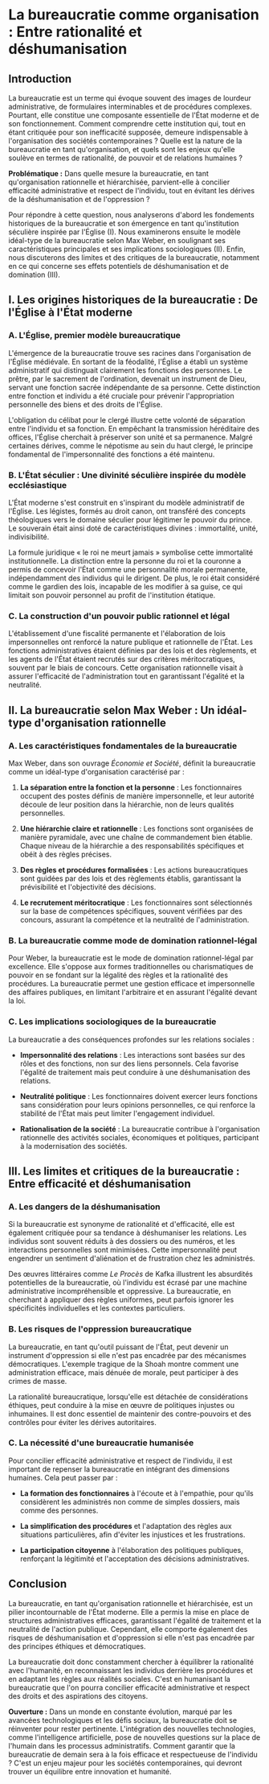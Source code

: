 # La bureaucratie comme organisation : Entre rationalité et déshumanisation

## Introduction

La bureaucratie est un terme qui évoque souvent des images de lourdeur administrative, de formulaires interminables et de procédures complexes. Pourtant, elle constitue une composante essentielle de l'État moderne et de son fonctionnement. Comment comprendre cette institution qui, tout en étant critiquée pour son inefficacité supposée, demeure indispensable à l'organisation des sociétés contemporaines ? Quelle est la nature de la bureaucratie en tant qu'organisation, et quels sont les enjeux qu'elle soulève en termes de rationalité, de pouvoir et de relations humaines ?

**Problématique :** Dans quelle mesure la bureaucratie, en tant qu'organisation rationnelle et hiérarchisée, parvient-elle à concilier efficacité administrative et respect de l'individu, tout en évitant les dérives de la déshumanisation et de l'oppression ?

Pour répondre à cette question, nous analyserons d'abord les fondements historiques de la bureaucratie et son émergence en tant qu'institution séculière inspirée par l'Église (I). Nous examinerons ensuite le modèle idéal-type de la bureaucratie selon Max Weber, en soulignant ses caractéristiques principales et ses implications sociologiques (II). Enfin, nous discuterons des limites et des critiques de la bureaucratie, notamment en ce qui concerne ses effets potentiels de déshumanisation et de domination (III).

## I. Les origines historiques de la bureaucratie : De l'Église à l'État moderne

### A. L'Église, premier modèle bureaucratique

L'émergence de la bureaucratie trouve ses racines dans l'organisation de l'Église médiévale. En sortant de la féodalité, l'Église a établi un système administratif qui distinguait clairement les fonctions des personnes. Le prêtre, par le sacrement de l'ordination, devenait un instrument de Dieu, servant une fonction sacrée indépendante de sa personne. Cette distinction entre fonction et individu a été cruciale pour prévenir l'appropriation personnelle des biens et des droits de l'Église.

L'obligation du célibat pour le clergé illustre cette volonté de séparation entre l'individu et sa fonction. En empêchant la transmission héréditaire des offices, l'Église cherchait à préserver son unité et sa permanence. Malgré certaines dérives, comme le népotisme au sein du haut clergé, le principe fondamental de l'impersonnalité des fonctions a été maintenu.

### B. L'État séculier : Une divinité séculière inspirée du modèle ecclésiastique

L'État moderne s'est construit en s'inspirant du modèle administratif de l'Église. Les légistes, formés au droit canon, ont transféré des concepts théologiques vers le domaine séculier pour légitimer le pouvoir du prince. Le souverain était ainsi doté de caractéristiques divines : immortalité, unité, indivisibilité.

La formule juridique « le roi ne meurt jamais » symbolise cette immortalité institutionnelle. La distinction entre la personne du roi et la couronne a permis de concevoir l'État comme une personnalité morale permanente, indépendamment des individus qui le dirigent. De plus, le roi était considéré comme le gardien des lois, incapable de les modifier à sa guise, ce qui limitait son pouvoir personnel au profit de l'institution étatique.

### C. La construction d'un pouvoir public rationnel et légal

L'établissement d'une fiscalité permanente et l'élaboration de lois impersonnelles ont renforcé la nature publique et rationnelle de l'État. Les fonctions administratives étaient définies par des lois et des règlements, et les agents de l'État étaient recrutés sur des critères méritocratiques, souvent par le biais de concours. Cette organisation rationnelle visait à assurer l'efficacité de l'administration tout en garantissant l'égalité et la neutralité.

## II. La bureaucratie selon Max Weber : Un idéal-type d'organisation rationnelle

### A. Les caractéristiques fondamentales de la bureaucratie

Max Weber, dans son ouvrage *Économie et Société*, définit la bureaucratie comme un idéal-type d'organisation caractérisé par :

1. **La séparation entre la fonction et la personne** : Les fonctionnaires occupent des postes définis de manière impersonnelle, et leur autorité découle de leur position dans la hiérarchie, non de leurs qualités personnelles.

2. **Une hiérarchie claire et rationnelle** : Les fonctions sont organisées de manière pyramidale, avec une chaîne de commandement bien établie. Chaque niveau de la hiérarchie a des responsabilités spécifiques et obéit à des règles précises.

3. **Des règles et procédures formalisées** : Les actions bureaucratiques sont guidées par des lois et des règlements établis, garantissant la prévisibilité et l'objectivité des décisions.

4. **Le recrutement méritocratique** : Les fonctionnaires sont sélectionnés sur la base de compétences spécifiques, souvent vérifiées par des concours, assurant la compétence et la neutralité de l'administration.

### B. La bureaucratie comme mode de domination rationnel-légal

Pour Weber, la bureaucratie est le mode de domination rationnel-légal par excellence. Elle s'oppose aux formes traditionnelles ou charismatiques de pouvoir en se fondant sur la légalité des règles et la rationalité des procédures. La bureaucratie permet une gestion efficace et impersonnelle des affaires publiques, en limitant l'arbitraire et en assurant l'égalité devant la loi.

### C. Les implications sociologiques de la bureaucratie

La bureaucratie a des conséquences profondes sur les relations sociales :

- **Impersonnalité des relations** : Les interactions sont basées sur des rôles et des fonctions, non sur des liens personnels. Cela favorise l'égalité de traitement mais peut conduire à une déshumanisation des relations.

- **Neutralité politique** : Les fonctionnaires doivent exercer leurs fonctions sans considération pour leurs opinions personnelles, ce qui renforce la stabilité de l'État mais peut limiter l'engagement individuel.

- **Rationalisation de la société** : La bureaucratie contribue à l'organisation rationnelle des activités sociales, économiques et politiques, participant à la modernisation des sociétés.

## III. Les limites et critiques de la bureaucratie : Entre efficacité et déshumanisation

### A. Les dangers de la déshumanisation

Si la bureaucratie est synonyme de rationalité et d'efficacité, elle est également critiquée pour sa tendance à déshumaniser les relations. Les individus sont souvent réduits à des dossiers ou des numéros, et les interactions personnelles sont minimisées. Cette impersonnalité peut engendrer un sentiment d'aliénation et de frustration chez les administrés.

Des œuvres littéraires comme *Le Procès* de Kafka illustrent les absurdités potentielles de la bureaucratie, où l'individu est écrasé par une machine administrative incompréhensible et oppressive. La bureaucratie, en cherchant à appliquer des règles uniformes, peut parfois ignorer les spécificités individuelles et les contextes particuliers.

### B. Les risques de l'oppression bureaucratique

La bureaucratie, en tant qu'outil puissant de l'État, peut devenir un instrument d'oppression si elle n'est pas encadrée par des mécanismes démocratiques. L'exemple tragique de la Shoah montre comment une administration efficace, mais dénuée de morale, peut participer à des crimes de masse.

La rationalité bureaucratique, lorsqu'elle est détachée de considérations éthiques, peut conduire à la mise en œuvre de politiques injustes ou inhumaines. Il est donc essentiel de maintenir des contre-pouvoirs et des contrôles pour éviter les dérives autoritaires.

### C. La nécessité d'une bureaucratie humanisée

Pour concilier efficacité administrative et respect de l'individu, il est important de repenser la bureaucratie en intégrant des dimensions humaines. Cela peut passer par :

- **La formation des fonctionnaires** à l'écoute et à l'empathie, pour qu'ils considèrent les administrés non comme de simples dossiers, mais comme des personnes.

- **La simplification des procédures** et l'adaptation des règles aux situations particulières, afin d'éviter les injustices et les frustrations.

- **La participation citoyenne** à l'élaboration des politiques publiques, renforçant la légitimité et l'acceptation des décisions administratives.

## Conclusion

La bureaucratie, en tant qu'organisation rationnelle et hiérarchisée, est un pilier incontournable de l'État moderne. Elle a permis la mise en place de structures administratives efficaces, garantissant l'égalité de traitement et la neutralité de l'action publique. Cependant, elle comporte également des risques de déshumanisation et d'oppression si elle n'est pas encadrée par des principes éthiques et démocratiques.

La bureaucratie doit donc constamment chercher à équilibrer la rationalité avec l'humanité, en reconnaissant les individus derrière les procédures et en adaptant les règles aux réalités sociales. C'est en humanisant la bureaucratie que l'on pourra concilier efficacité administrative et respect des droits et des aspirations des citoyens.

**Ouverture :** Dans un monde en constante évolution, marqué par les avancées technologiques et les défis sociaux, la bureaucratie doit se réinventer pour rester pertinente. L'intégration des nouvelles technologies, comme l'intelligence artificielle, pose de nouvelles questions sur la place de l'humain dans les processus administratifs. Comment garantir que la bureaucratie de demain sera à la fois efficace et respectueuse de l'individu ? C'est un enjeu majeur pour les sociétés contemporaines, qui devront trouver un équilibre entre innovation et humanité.